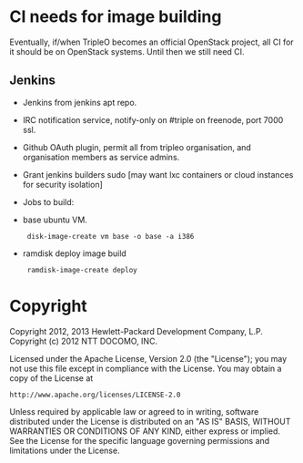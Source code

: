 CI needs for image building
===========================

Eventually, if/when TripleO becomes an official OpenStack project, all CI for
it should be on OpenStack systems. Until then we still need CI.

Jenkins
-------

* Jenkins from jenkins apt repo.
* IRC notification service, notify-only on #triple on freenode, port 7000 ssl.
* Github OAuth plugin, permit all from tripleo organisation, and organisation
  members as service admins.
* Grant jenkins builders sudo [may want lxc containers or cloud instances for
  security isolation]
* Jobs to build:
 * base ubuntu VM.

        disk-image-create vm base -o base -a i386

 * ramdisk deploy image build

        ramdisk-image-create deploy
        
Copyright
=========

Copyright 2012, 2013 Hewlett-Packard Development Company, L.P.
Copyright (c) 2012 NTT DOCOMO, INC. 

Licensed under the Apache License, Version 2.0 (the "License"); you may
not use this file except in compliance with the License. You may obtain
a copy of the License at

    http://www.apache.org/licenses/LICENSE-2.0

Unless required by applicable law or agreed to in writing, software
distributed under the License is distributed on an "AS IS" BASIS, WITHOUT
WARRANTIES OR CONDITIONS OF ANY KIND, either express or implied. See the
License for the specific language governing permissions and limitations
under the License.
